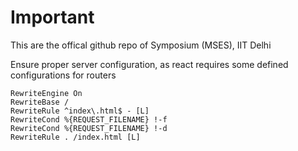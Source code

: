 # Important

This are the offical github repo of Symposium (MSES), IIT Delhi

Ensure proper server configuration, as react requires some defined configurations for routers

```.htaccess
RewriteEngine On
RewriteBase /
RewriteRule ^index\.html$ - [L]
RewriteCond %{REQUEST_FILENAME} !-f
RewriteCond %{REQUEST_FILENAME} !-d
RewriteRule . /index.html [L]
```
